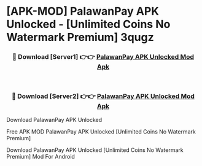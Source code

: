 # [APK-MOD] PalawanPay APK Unlocked - [Unlimited Coins No Watermark Premium] 3qugz



<div align="center">
<h3>🔴 Download [Server1] 👉👉 <a href="https://momento.my/?title=PalawanPay_APK_Unlocked">PalawanPay APK Unlocked Mod Apk</a></h3><br>

<h3>🔴 Download [Server2] 👉👉 <a href="https://momento.my/?title=PalawanPay_APK_Unlocked">PalawanPay APK Unlocked Mod Apk</a></h3>
</div>



Download PalawanPay APK Unlocked 

Free APK MOD PalawanPay APK Unlocked [Unlimited Coins No Watermark Premium]

Download PalawanPay APK Unlocked [Unlimited Coins No Watermark Premium] Mod For Android
